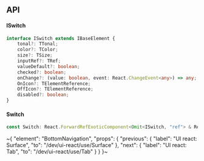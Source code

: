 

## API

#### ISwitch

```ts
interface ISwitch extends IBaseElement {
    tonal?: TTonal;
    color?: TColor;
    size?: TSize;
    inputRef?: TRef;
    valueDefault?: boolean;
    checked?: boolean;
    onChange?: (value: boolean, event: React.ChangeEvent<any>) => any;
    OnIcon?: TElementReference;
    OffIcon?: TElementReference;
    disabled?: boolean;
}
```

#### Switch

```ts
const Switch: React.ForwardRefExoticComponent<Omit<ISwitch, "ref"> & React.RefAttributes<unknown>>;
```


~{
  "element": "BottomNavigation",
  "props": {
    "previous": {
      "label": "UI react: Surface",
      "to": "/dev/ui-react/use/Surface"
    },
    "next": {
      "label": "UI react: Tab",
      "to": "/dev/ui-react/use/Tab"
    }
  }
}~

